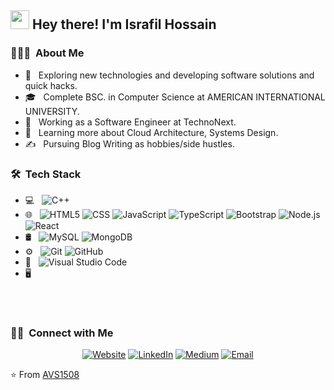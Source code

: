 

<h2>  <img src="https://raw.githubusercontent.com/iampavangandhi/iampavangandhi/master/gifs/Hi.gif" width="30px"> Hey there! I'm Israfil Hossain </h2>

<h3> 👨🏻‍💻 &nbsp;About Me </h3>

- 🤔 &nbsp; Exploring new technologies and developing software solutions and quick hacks.
- 🎓 &nbsp; Complete BSC. in Computer Science at AMERICAN INTERNATIONAL UNIVERSITY.
- 💼 &nbsp; Working as a Software Engineer at TechnoNext.
- 🌱 &nbsp; Learning more about Cloud Architecture, Systems Design.
- ✍️ &nbsp; Pursuing Blog Writing as hobbies/side hustles.

<h3> 🛠 &nbsp;Tech Stack</h3>

- 💻 &nbsp;
  ![C++](https://img.shields.io/badge/-C++-333333?style=flat&logo=C%2B%2B&logoColor=00599C)
- 🌐 &nbsp;
  ![HTML5](https://img.shields.io/badge/-HTML5-333333?style=flat&logo=HTML5)
  ![CSS](https://img.shields.io/badge/-CSS-333333?style=flat&logo=CSS3&logoColor=1572B6)
  ![JavaScript](https://img.shields.io/badge/-JavaScript-333333?style=flat&logo=javascript)
  ![TypeScript](https://shields.io/badge/TypeScript-3178C6?logo=TypeScript&logoColor=FFF&style=flat-square)
  ![Bootstrap](https://img.shields.io/badge/-Bootstrap-333333?style=flat&logo=bootstrap&logoColor=563D7C)
  ![Node.js](https://img.shields.io/badge/-Node.js-333333?style=flat&logo=node.js)
  ![React](https://img.shields.io/badge/-React-333333?style=flat&logo=react)
- 🛢 &nbsp;
  ![MySQL](https://img.shields.io/badge/-MySQL-333333?style=flat&logo=mysql)
  ![MongoDB](https://img.shields.io/badge/-MongoDB-333333?style=flat&logo=mongodb)
- ⚙️ &nbsp;
  ![Git](https://img.shields.io/badge/-Git-333333?style=flat&logo=git)
  ![GitHub](https://img.shields.io/badge/-GitHub-333333?style=flat&logo=github)
- 🔧 &nbsp;
  ![Visual Studio Code](https://img.shields.io/badge/-Visual%20Studio%20Code-333333?style=flat&logo=visual-studio-code&logoColor=007ACC)
- 🖥 &nbsp;
 

<br/>

<a href="https://github.com/ISRAFIL-HOSSAIN/ISRAFIL-HOSSAIN">
<!--   <img height="180em" src="https://github-readme-stats.vercel.app/api?username=AVS1508&theme=buefy&show_icons=true" />
  <img height="180em" src="https://github-readme-stats.vercel.app/api/top-langs/?username=AVS1508&theme=buefy&layout=compact" /> -->
</a>

<br/>

<h3> 🤝🏻 &nbsp;Connect with Me </h3>

<p align="center">
<a href="https://israfil-hossain-portfolio.netlify.app/"><img alt="Website" src="https://img.shields.io/badge/Website-www.Israfilhossain.com-blue?style=flat-square&logo=google-chrome"></a>
<a href="https://www.linkedin.com/in/israfil-hossain-7b4467174/"><img alt="LinkedIn" src="https://img.shields.io/badge/LinkedIn-IsrafilHossain-blue?style=flat-square&logo=linkedin"></a>
<a href="https://medium.com/@israfilhossain166091"><img alt="Medium" src="https://img.shields.io/badge/Medium-IsrafilHossain-black?style=flat-square&logo=Medium"></a>
<a href="mailto:israfil166091@gmail.com"><img alt="Email" src="https://img.shields.io/badge/Email-Israfilhossain@gmail.com-blue?style=flat-square&logo=gmail"></a>
</p>

⭐️ From [AVS1508]([https://github.com/AVS1508](https://github.com/ISRAFIL-HOSSAIN/ISRAFIL-HOSSAIN")https://github.com/ISRAFIL-HOSSAIN/ISRAFIL-HOSSAIN")
